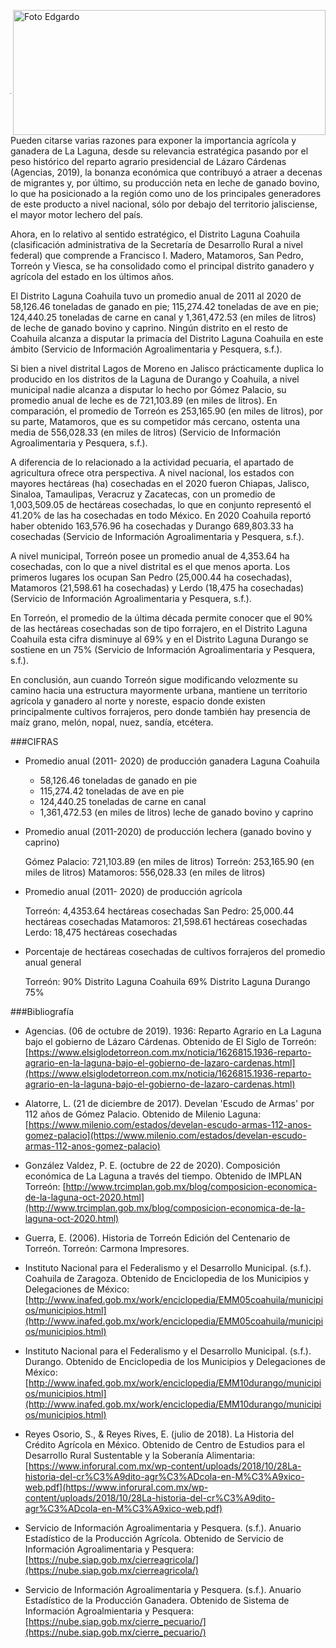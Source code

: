 <p>
   <a title="ir a Otras Publicaciones de este Autor" href="http://www.trcimplan.gob.mx/autores/edgardo-de-la-cruz-torres.html"><img class="img-responsive contenido-imagen" src="../imagenes/128/lic-edgardo-de-la-cruz-torres-top2.png" align="right" alt="Foto Edgardo" width="500" height="200"></a>

</p>

</br></br></br></br></br></br></br>

---

Pueden citarse varias razones para exponer la importancia agrícola y ganadera de La Laguna, desde su relevancia estratégica pasando por el peso histórico del reparto agrario presidencial de Lázaro Cárdenas (Agencias, 2019), la bonanza económica que contribuyó a atraer a decenas de migrantes y, por último, su producción neta en leche de ganado bovino, lo que ha posicionado a la región como uno de los principales generadores de este producto a nivel nacional, sólo por debajo del territorio jalisciense, el mayor motor lechero del país.

Ahora, en lo relativo al sentido estratégico, el Distrito Laguna Coahuila (clasificación administrativa de la Secretaría de Desarrollo Rural a nivel federal) que comprende a Francisco I. Madero, Matamoros, San Pedro, Torreón y Viesca, se ha consolidado como el principal distrito ganadero y agrícola del estado en los últimos años.

El Distrito Laguna Coahuila tuvo un promedio anual de 2011 al 2020 de 58,126.46 toneladas de ganado en pie; 115,274.42 toneladas de ave en pie; 124,440.25 toneladas de carne en canal y 1,361,472.53 (en miles de litros) de leche de ganado bovino y caprino. Ningún distrito en el resto de Coahuila alcanza a disputar la primacía del Distrito Laguna Coahuila en este ámbito (Servicio de Información Agroalimentaria y Pesquera, s.f.).

Si bien a nivel distrital Lagos de Moreno en Jalisco prácticamente duplica lo producido en los distritos de la Laguna de Durango y Coahuila, a nivel municipal nadie alcanza a disputar lo hecho por Gómez Palacio, su promedio anual de leche es de 721,103.89 (en miles de litros). En comparación, el promedio de Torreón es 253,165.90 (en miles de litros), por su parte, Matamoros, que es su competidor más cercano, ostenta una media de 556,028.33 (en miles de litros) (Servicio de Información Agroalimentaria y Pesquera, s.f.).

A diferencia de lo relacionado a la actividad pecuaria, el apartado de agricultura ofrece otra perspectiva. A nivel nacional, los estados con mayores hectáreas (ha) cosechadas en el 2020 fueron Chiapas, Jalisco, Sinaloa, Tamaulipas, Veracruz y Zacatecas, con un promedio de 1,003,509.05 de hectáreas cosechadas, lo que en conjunto representó el 41.20% de las ha cosechadas en todo México. En 2020 Coahuila reportó haber obtenido 163,576.96 ha cosechadas y Durango 689,803.33 ha cosechadas (Servicio de Información Agroalimentaria y Pesquera, s.f.).

A nivel municipal, Torreón posee un promedio anual de 4,353.64 ha cosechadas, con lo que a nivel distrital es el que menos aporta. Los primeros lugares los ocupan San Pedro (25,000.44 ha cosechadas), Matamoros (21,598.61 ha cosechadas) y Lerdo (18,475 ha cosechadas) (Servicio de Información Agroalimentaria y Pesquera, s.f.).

En Torreón, el promedio de la última década permite conocer que el 90% de las hectáreas cosechadas son de tipo forrajero, en el Distrito Laguna Coahuila esta cifra disminuye al 69% y en el Distrito Laguna Durango se sostiene en un 75% (Servicio de Información Agroalimentaria y Pesquera, s.f.).

En conclusión, aun cuando Torreón sigue modificando velozmente su camino hacia una estructura mayormente urbana, mantiene un territorio agrícola y ganadero al norte y noreste, espacio donde existen principalmente cultivos forrajeros, pero donde también hay presencia de maíz grano, melón, nopal, nuez, sandía, etcétera.


###CIFRAS

- Promedio anual (2011- 2020) de producción ganadera Laguna Coahuila

    - 58,126.46 toneladas de ganado en pie
    - 115,274.42 toneladas de ave en pie
    - 124,440.25 toneladas de carne en canal
    - 1,361,472.53 (en miles de litros) leche de ganado bovino y caprino

- Promedio anual (2011-2020) de producción lechera (ganado bovino y caprino)

    Gómez Palacio: 721,103.89 (en miles de litros)
    Torreón: 253,165.90 (en miles de litros)
    Matamoros: 556,028.33 (en miles de litros)

- Promedio anual (2011- 2020) de producción agrícola

    Torreón: 4,4353.64 hectáreas cosechadas
    San Pedro: 25,000.44 hectáreas cosechadas
    Matamoros: 21,598.61 hectáreas cosechadas
    Lerdo: 18,475 hectáreas cosechadas

- Porcentaje de hectáreas cosechadas de cultivos forrajeros del promedio anual general

    Torreón: 90%
    Distrito Laguna Coahuila 69%
    Distrito Laguna Durango 75%






###Bibliografía

- Agencias. (06 de octubre de 2019). 1936: Reparto Agrario en La Laguna bajo el gobierno de Lázaro Cárdenas. Obtenido de El Siglo de Torreón: [https://www.elsiglodetorreon.com.mx/noticia/1626815.1936-reparto-agrario-en-la-laguna-bajo-el-gobierno-de-lazaro-cardenas.html](https://www.elsiglodetorreon.com.mx/noticia/1626815.1936-reparto-agrario-en-la-laguna-bajo-el-gobierno-de-lazaro-cardenas.html)

- Alatorre, L. (21 de diciembre de 2017). Develan 'Escudo de Armas' por 112 años de Gómez Palacio. Obtenido de Milenio Laguna: [https://www.milenio.com/estados/develan-escudo-armas-112-anos-gomez-palacio](https://www.milenio.com/estados/develan-escudo-armas-112-anos-gomez-palacio)

- González Valdez, P. E. (octubre de 22 de 2020). Composición económica de La Laguna a través del tiempo. Obtenido de IMPLAN Torreón: [http://www.trcimplan.gob.mx/blog/composicion-economica-de-la-laguna-oct-2020.html](http://www.trcimplan.gob.mx/blog/composicion-economica-de-la-laguna-oct-2020.html)

- Guerra, E. (2006). Historia de Torreón Edición del Centenario de Torreón. Torreón: Carmona Impresores.

- Instituto Nacional para el Federalismo y el Desarrollo Municipal. (s.f.). Coahuila de Zaragoza. Obtenido de Enciclopedia de los Municipios y Delegaciones de México: [http://www.inafed.gob.mx/work/enciclopedia/EMM05coahuila/municipios/municipios.html](http://www.inafed.gob.mx/work/enciclopedia/EMM05coahuila/municipios/municipios.html)

- Instituto Nacional para el Federalismo y el Desarrollo Municipal. (s.f.). Durango. Obtenido de Enciclopedia de los Municipios y Delegaciones de México: [http://www.inafed.gob.mx/work/enciclopedia/EMM10durango/municipios/municipios.html](http://www.inafed.gob.mx/work/enciclopedia/EMM10durango/municipios/municipios.html)

- Reyes Osorio, S., & Reyes Rives, E. (julio de 2018). La Historia del Crédito Agrícola en México. Obtenido de Centro de Estudios para el Desarrollo Rural Sustentable y la Soberanía Alimentaria: [https://www.inforural.com.mx/wp-content/uploads/2018/10/28La-historia-del-cr%C3%A9dito-agr%C3%ADcola-en-M%C3%A9xico-web.pdf](https://www.inforural.com.mx/wp-content/uploads/2018/10/28La-historia-del-cr%C3%A9dito-agr%C3%ADcola-en-M%C3%A9xico-web.pdf)

- Servicio de Información Agroalimentaria y Pesquera. (s.f.). Anuario Estadístico de la Producción Agrícola. Obtenido de Servicio de Información Agroalimentaria y Pesquera: [https://nube.siap.gob.mx/cierreagricola/](https://nube.siap.gob.mx/cierreagricola/)

- Servicio de Información Agroalimentaria y Pesquera. (s.f.). Anuario Estadístico de la Producción Ganadera. Obtenido de Sistema de Información Agroalmientaria y Pesquera: [https://nube.siap.gob.mx/cierre_pecuario/](https://nube.siap.gob.mx/cierre_pecuario/)
